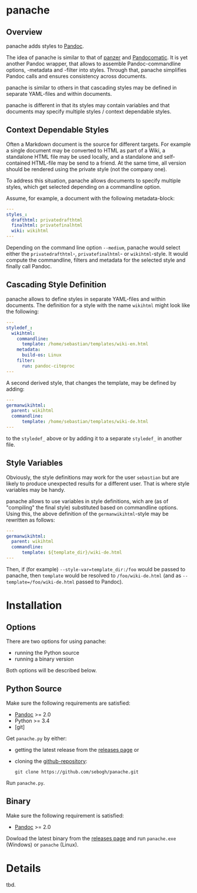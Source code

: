 # panache

## Overview

panache adds styles to [Pandoc]. 

The idea of panache is similar to that of [panzer] and [Pandocomatic]. It is yet
another Pandoc wrapper, that allows to assemble Pandoc-commandline options,
-metadata and -filter into styles. Through that, panache simplifies Pandoc calls
and ensures consistency across documents.

panache is similar to others in that cascading styles may be defined in separate
YAML-files and within documents.

panache is different in that its styles may contain variables and that documents
may specify multiple styles / context dependable styles.

## Context Dependable Styles

Often a Markdown document is the source for different targets. For example a
single document may be converted to HTML as part of a Wiki, a standalone HTML file
may be used locally, and a standalone and self-contained HTML-file may be send to
a friend. At the same time, all version should be rendered using the private
style (not the company one).

To address this situation, panache allows documents to specify multiple styles,
which get selected depending on a commandline option.

Assume, for example, a document with the following metadata-block:

```yaml
---
styles_:
  drafthtml: privatedrafthtml
  finalhtml: privatefinalhtml
  wiki: wikihtml
---
```

Depending on the command line option `--medium`, panache would select either the
`privatedrafthtml`-, `privatefinalhtml`- or `wikihtml`-style. It would compute
the commandline, filters and metadata for the selected style and finally call
Pandoc.

## Cascading Style Definition

panache allows to define styles in separate YAML-files and within documents. The
definition for a style with the name `wikihtml` might look like the following:

```yaml
---
styledef_:
  wikihtml:
    commandline:
      template: /home/sebastian/templates/wiki-en.html
    metadata:
      build-os: Linux
    filter:
      run: pandoc-citeproc
---
```

A second derived style, that changes the template, may be defined by adding:
    
```yaml
---
germanwikihtml:
  parent: wikihtml
  commandline:
      template: /home/sebastian/templates/wiki-de.html
---
```

to the `styledef_` above or by adding it to a separate `styledef_` in another
file.

## Style Variables

Obviously, the style definitions may work for the user `sebastian` but are
likely to produce unexpected results for a different user. That is where style
variables may be handy.

panache allows to use variables in style definitions, wich are (as of
"compiling" the final style) substituted based on commandline options. Using
this, the above definition of the `germanwikihtml`-style may be rewritten as
follows:

```yaml
---
germanwikihtml:
  parent: wikihtml
  commandline:
      template: ${template_dir}/wiki-de.html
---
```

Then, if (for example) `--style-var=template_dir:/foo` would be passed to
panache, then `template` would be resolved to `/foo/wiki-de.html` (and as
`--template=/foo/wiki-de.html` passed to Pandoc).

# Installation

## Options

There are two options for using panache:

-   running the Python source
-   running a binary version

Both options will be described below.

## Python Source

Make sure the following requirements are satisfied:

-    [Pandoc] >= 2.0
-    Python >= 3.4
-    \[git\]

Get `panache.py` by either:

-   getting the latest release from the [releases page] or
-   cloning the [github-repository]:

    ~~~~ {.bash}
    git clone https://github.com/sebogh/panache.git
    ~~~~

Run `panache.py`.

## Binary 

Make sure the following requirement is satisfied:

-    [Pandoc] >= 2.0

Dowload the latest binary from the [releases page] and run `panache.exe`
(Windows) or `panache` (Linux).

# Details

tbd.

[releases page]: https://github.com/sebogh/panache/releases
[github-repository]: https://github.com/sebogh/panache.git
[Pandoc]: https://pandoc.org
[panzer]: https://github.com/msprev/panzer
[Pandocomatic]: https://heerdebeer.org/Software/markdown/pandocomatic/
